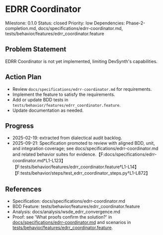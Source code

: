 # EDRR Coordinator
Milestone: 0.1.0
Status: closed
Priority: low
Dependencies: Phase-2-completion.md, docs/specifications/edrr-coordinator.md, tests/behavior/features/edrr_coordinator.feature

## Problem Statement
EDRR Coordinator is not yet implemented, limiting DevSynth's capabilities.


## Action Plan
- Review `docs/specifications/edrr-coordinator.md` for requirements.
- Implement the feature to satisfy the requirements.
- Add or update BDD tests in `tests/behavior/features/edrr_coordinator.feature`.
- Update documentation as needed.

## Progress
- 2025-02-19: extracted from dialectical audit backlog.
- 2025-09-21: Specification promoted to review with aligned BDD, unit, and integration coverage; see docs/specifications/edrr-coordinator.md and related behavior suites for evidence.【F:docs/specifications/edrr-coordinator.md†L1-L123】【F:tests/behavior/features/edrr_coordinator.feature†L1-L14】【F:tests/behavior/steps/test_edrr_coordinator_steps.py†L1-L872】

## References
- Specification: docs/specifications/edrr-coordinator.md
- BDD Feature: tests/behavior/features/edrr_coordinator.feature
- Analysis: docs/analysis/wsde_edrr_convergence.md
- Proof: see 'What proofs confirm the solution?' in [docs/specifications/edrr-coordinator.md](../docs/specifications/edrr-coordinator.md) and scenarios in [tests/behavior/features/edrr_coordinator.feature](../tests/behavior/features/edrr_coordinator.feature).
